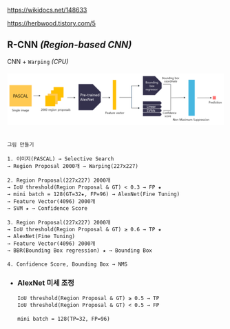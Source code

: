 https://wikidocs.net/148633

https://herbwood.tistory.com/5

## R-CNN *(Region-based CNN)*
CNN + `Warping` *(CPU)*
###### <img src='img/R-CNN2.png'>
```
그림 만들기

1. 이미지(PASCAL) → Selective Search 
→ Region Proposal 2000개 → Warping(227x227)

2. Region Proposal(227x227) 2000개 
→ IoU threshold(Region Proposal & GT) < 0.3 → FP ★
→ mini batch = 128(GT=32★, FP=96) → AlexNet(Fine Tuning) 
→ Feature Vector(4096) 2000개
→ SVM ★ → Confidence Score

3. Region Proposal(227x227) 2000개
→ IoU threshold(Region Proposal & GT) ≥ 0.6 → TP ★
→ AlexNet(Fine Tuning) 
→ Feature Vector(4096) 2000개
→ BBR(Bounding Box regression) ★ → Bounding Box 

4. Confidence Score, Bounding Box → NMS
```

+ ### AlexNet 미세 조정
    ```
    IoU threshold(Region Proposal & GT) ≥ 0.5 → TP
    IoU threshold(Region Proposal & GT) < 0.5 → FP
    
    mini batch = 128(TP=32, FP=96)
    ```


